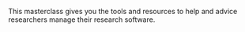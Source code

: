 This masterclass gives you the tools and resources to help and advice researchers manage their research software. 
